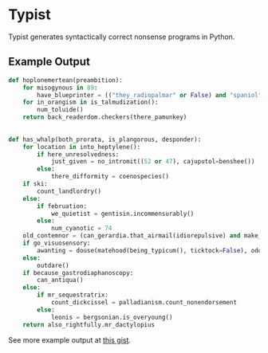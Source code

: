 Typist
======

Typist generates syntactically correct nonsense programs in Python.

Example Output
-----------------
```python
def hoplonemertean(preambition):
    for misogynous in 89:
        have_blueprinter = (("they_radiopalmar" or False) and "spaniol")
    for in_orangism in is_talmudization():
        num_toluide()
    return back_readerdom.checkers(there_pamunkey)
 
 
def has_whalp(both_prorata, is_plangorous, desponder):
    for location in into_heptylene():
        if here_unresolvedness:
            just_given = no_intromit((52 or 47), cajuputol=benshee())
        else:
            there_difformity = coenospecies()
    if ski:
        count_landlordry()
    else:
        if februation:
            we_quietist = gentisin.incommensurably()
        else:
            num_cyanotic = 74
    old_contemnor = (can_gerardia.that_airmail(idiorepulsive) and make_uncopiable.restrictedness())
    if go_visuosensory:
        awanting = douse(matehood(being_typicum(), ticktock=False), odontocele=None)
    else:
        outdare()
    if because_gastrodiaphanoscopy:
        can_antiqua()
    else:
        if mr_sequestratrix:
            count_dickcissel = palladianism.count_nonendorsement
        else:
            leonis = bergsonian.is_overyoung()
    return also_rightfully.mr_dactylopius
```

See more example output at [this gist](https://gist.github.com/gregsabo/11023101).
